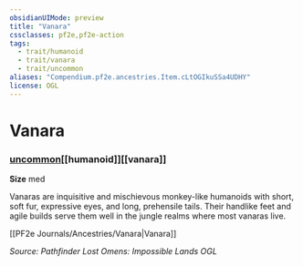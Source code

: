 ```yaml
---
obsidianUIMode: preview
title: "Vanara"
cssclasses: pf2e,pf2e-action
tags:
  - trait/humanoid
  - trait/vanara
  - trait/uncommon
aliases: "Compendium.pf2e.ancestries.Item.cLtOGIkuSSa4UDHY"
license: OGL
---
```

# Vanara

### [uncommon](uncommon "Uncommon Rarity Trait")[[humanoid]][[vanara]]



**Size** med


Vanaras are inquisitive and mischievous monkey-like humanoids with short, soft fur, expressive eyes, and long, prehensile tails. Their handlike feet and agile builds serve them well in the jungle realms where most vanaras live.

[[PF2e Journals/Ancestries/Vanara|Vanara]]

*Source: Pathfinder Lost Omens: Impossible Lands*
*OGL*